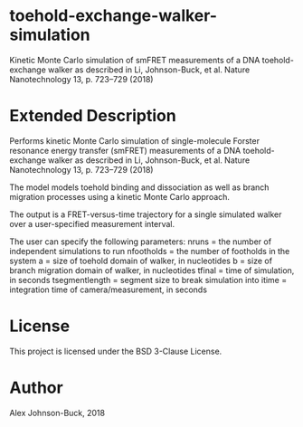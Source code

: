 # toehold-exchange-walker-simulation
Kinetic Monte Carlo simulation of smFRET measurements of a DNA toehold-exchange walker as described in Li, Johnson-Buck, et al. Nature Nanotechnology 13, p. 723–729 (2018)

# Extended Description
Performs kinetic Monte Carlo simulation of single-molecule Forster resonance energy transfer (smFRET) measurements of a DNA toehold-exchange walker as described in Li, 
Johnson-Buck, et al. Nature Nanotechnology 13, p. 723–729 (2018)

The model models toehold binding and dissociation as well as branch migration processes using a kinetic Monte Carlo approach.

The output is a FRET-versus-time trajectory for a single simulated walker over a user-specified measurement interval.

The user can specify the following parameters:
nruns = the number of independent simulations to run
nfootholds = the number of footholds in the system
a = size of toehold domain of walker, in nucleotides
b = size of branch migration domain of walker, in nucleotides
tfinal = time of simulation, in seconds
tsegmentlength = segment size to break simulation into
itime = integration time of camera/measurement, in seconds

# License
This project is licensed under the BSD 3-Clause License.

# Author

Alex Johnson-Buck, 2018
